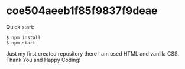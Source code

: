 # coe504aeeb1f85f9837f9deae

Quick start:

```
$ npm install
$ npm start
````
Just my first created repository there I am used HTML and vanilla CSS.
Thank You and Happy Coding!
